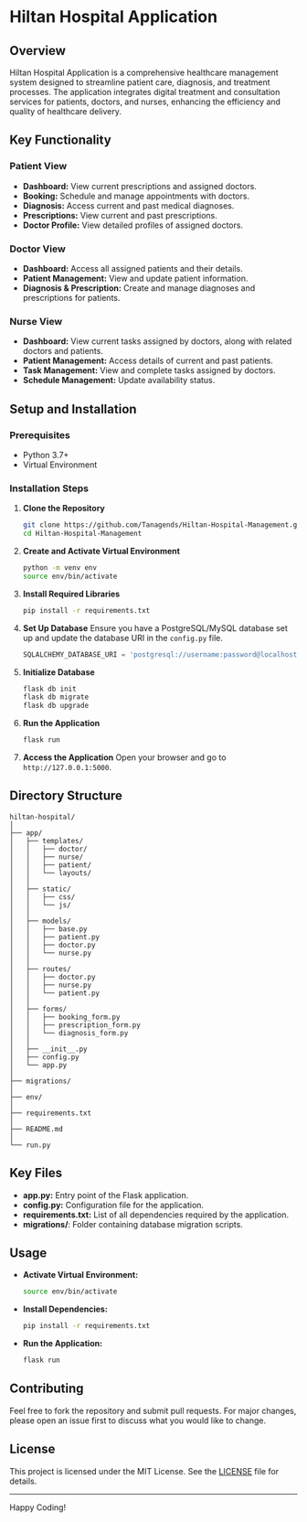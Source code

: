 # Hiltan Hospital Application

## Overview

Hiltan Hospital Application is a comprehensive healthcare management system designed to streamline patient care, diagnosis, and treatment processes. The application integrates digital treatment and consultation services for patients, doctors, and nurses, enhancing the efficiency and quality of healthcare delivery.

## Key Functionality

### Patient View
- **Dashboard:** View current prescriptions and assigned doctors.
- **Booking:** Schedule and manage appointments with doctors.
- **Diagnosis:** Access current and past medical diagnoses.
- **Prescriptions:** View current and past prescriptions.
- **Doctor Profile:** View detailed profiles of assigned doctors.

### Doctor View
- **Dashboard:** Access all assigned patients and their details.
- **Patient Management:** View and update patient information.
- **Diagnosis & Prescription:** Create and manage diagnoses and prescriptions for patients.

### Nurse View
- **Dashboard:** View current tasks assigned by doctors, along with related doctors and patients.
- **Patient Management:** Access details of current and past patients.
- **Task Management:** View and complete tasks assigned by doctors.
- **Schedule Management:** Update availability status.

## Setup and Installation

### Prerequisites

- Python 3.7+
- Virtual Environment

### Installation Steps

1. **Clone the Repository**
   ```bash
   git clone https://github.com/Tanagends/Hiltan-Hospital-Management.git
   cd Hiltan-Hospital-Management
   ```

2. **Create and Activate Virtual Environment**
   ```bash
   python -m venv env
   source env/bin/activate
   ```

3. **Install Required Libraries**
   ```bash
   pip install -r requirements.txt
   ```

4. **Set Up Database**
   Ensure you have a PostgreSQL/MySQL database set up and update the database URI in the `config.py` file.
   ```python
   SQLALCHEMY_DATABASE_URI = 'postgresql://username:password@localhost/hiltan_hospital'
   ```

5. **Initialize Database**
   ```bash
   flask db init
   flask db migrate
   flask db upgrade
   ```

6. **Run the Application**
   ```bash
   flask run
   ```

7. **Access the Application**
   Open your browser and go to `http://127.0.0.1:5000`.

## Directory Structure

```
hiltan-hospital/
│
├── app/
│   ├── templates/
│   │   ├── doctor/
│   │   ├── nurse/
│   │   ├── patient/
│   │   └── layouts/
│   │
│   ├── static/
│   │   ├── css/
│   │   └── js/
│   │
│   ├── models/
│   │   ├── base.py
│   │   ├── patient.py
│   │   ├── doctor.py
│   │   └── nurse.py
│   │
│   ├── routes/
│   │   ├── doctor.py
│   │   ├── nurse.py
│   │   └── patient.py
│   │
│   ├── forms/
│   │   ├── booking_form.py
│   │   ├── prescription_form.py
│   │   └── diagnosis_form.py
│   │
│   ├── __init__.py
│   ├── config.py
│   └── app.py
│
├── migrations/
│
├── env/
│
├── requirements.txt
│
├── README.md
│
└── run.py
```

## Key Files

- **app.py:** Entry point of the Flask application.
- **config.py:** Configuration file for the application.
- **requirements.txt:** List of all dependencies required by the application.
- **migrations/**: Folder containing database migration scripts.

## Usage

- **Activate Virtual Environment:**
  ```bash
  source env/bin/activate
  ```

- **Install Dependencies:**
  ```bash
  pip install -r requirements.txt
  ```

- **Run the Application:**
  ```bash
  flask run
  ```

## Contributing

Feel free to fork the repository and submit pull requests. For major changes, please open an issue first to discuss what you would like to change.

## License

This project is licensed under the MIT License. See the [LICENSE](LICENSE) file for details.

---

Happy Coding!
